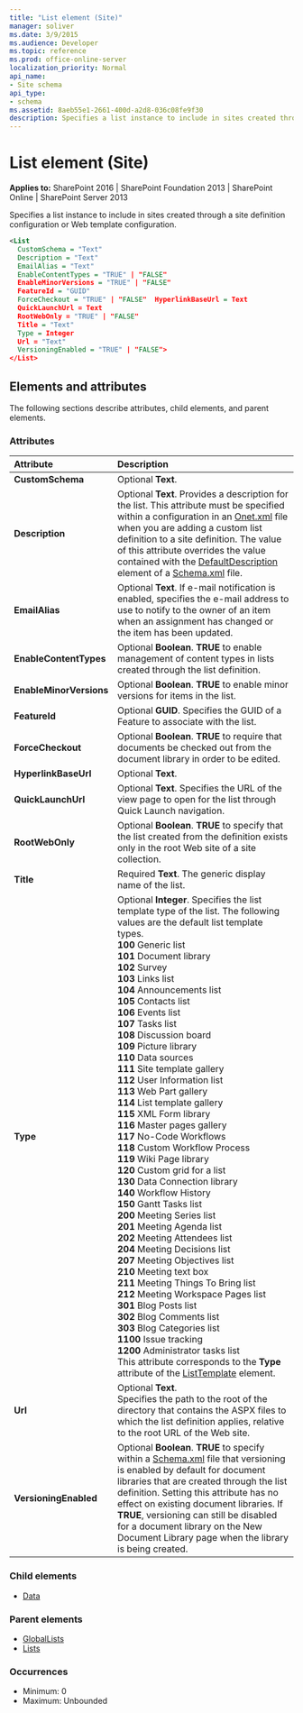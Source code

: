 ```yaml
---
title: "List element (Site)"
manager: soliver
ms.date: 3/9/2015
ms.audience: Developer
ms.topic: reference
ms.prod: office-online-server
localization_priority: Normal
api_name:
- Site schema
api_type:
- schema
ms.assetid: 8aeb55e1-2661-400d-a2d8-036c08fe9f30
description: Specifies a list instance to include in sites created through a site definition configuration or Web template configuration.
---
```


# List element (Site)

**Applies to:** SharePoint 2016 | SharePoint Foundation 2013 | SharePoint Online | SharePoint Server 2013
  
Specifies a list instance to include in sites created through a site definition configuration or Web template configuration.
  
```XML
<List
  CustomSchema = "Text"
  Description = "Text"
  EmailAlias = "Text"
  EnableContentTypes = "TRUE" | "FALSE"
  EnableMinorVersions = "TRUE" | "FALSE"
  FeatureId = "GUID"
  ForceCheckout = "TRUE" | "FALSE"  HyperlinkBaseUrl = Text
  QuickLaunchUrl = Text
  RootWebOnly = "TRUE" | "FALSE"
  Title = "Text"
  Type = Integer
  Url = "Text"
  VersioningEnabled = "TRUE" | "FALSE">
</List>
```

## Elements and attributes

The following sections describe attributes, child elements, and parent elements.

### Attributes

|**Attribute**|**Description**|
|:-----|:-----|
|**CustomSchema** <br/> |Optional **Text**.  <br/> |
|**Description** <br/> |Optional **Text**. Provides a description for the list. This attribute must be specified within a configuration in an [Onet.xml](http://msdn.microsoft.com/library/b99d6657-d9ae-4135-a43c-c58cdfcdc6c1%28Office.15%29.aspx) file when you are adding a custom list definition to a site definition. The value of this attribute overrides the value contained with the [DefaultDescription](defaultdescription-element-list.md) element of a [Schema.xml](http://msdn.microsoft.com/library/c2f01064-80d8-47ee-b602-ecf4c480ac56%28Office.15%29.aspx) file.  <br/> |
|**EmailAlias** <br/> |Optional **Text**. If e-mail notification is enabled, specifies the e-mail address to use to notify to the owner of an item when an assignment has changed or the item has been updated.  <br/> |
|**EnableContentTypes** <br/> |Optional **Boolean**. **TRUE** to enable management of content types in lists created through the list definition.  <br/> |
|**EnableMinorVersions** <br/> |Optional **Boolean**. **TRUE** to enable minor versions for items in the list.  <br/> |
|**FeatureId** <br/> |Optional **GUID**. Specifies the GUID of a Feature to associate with the list.  <br/> |
|**ForceCheckout** <br/> |Optional **Boolean**. **TRUE** to require that documents be checked out from the document library in order to be edited.  <br/> |
|**HyperlinkBaseUrl** <br/> |Optional **Text**.  <br/> |
|**QuickLaunchUrl** <br/> |Optional **Text**. Specifies the URL of the view page to open for the list through Quick Launch navigation.  <br/> |
|**RootWebOnly** <br/> |Optional **Boolean**. **TRUE** to specify that the list created from the definition exists only in the root Web site of a site collection.  <br/> |
|**Title** <br/> |Required **Text**. The generic display name of the list.  <br/> |
|**Type** <br/> | Optional **Integer**. Specifies the list template type of the list. The following values are the default list template types.  <br/> **100** Generic list  <br/> **101** Document library  <br/> **102** Survey  <br/> **103** Links list  <br/> **104** Announcements list  <br/> **105** Contacts list  <br/> **106** Events list  <br/> **107** Tasks list  <br/> **108** Discussion board  <br/> **109** Picture library  <br/> **110** Data sources  <br/> **111** Site template gallery  <br/> **112** User Information list  <br/> **113** Web Part gallery  <br/> **114** List template gallery  <br/> **115** XML Form library  <br/> **116** Master pages gallery  <br/> **117** No-Code Workflows  <br/> **118** Custom Workflow Process  <br/> **119** Wiki Page library  <br/> **120** Custom grid for a list  <br/> **130** Data Connection library  <br/> **140** Workflow History  <br/> **150** Gantt Tasks list  <br/> **200** Meeting Series list  <br/> **201** Meeting Agenda list  <br/> **202** Meeting Attendees list  <br/> **204** Meeting Decisions list  <br/> **207** Meeting Objectives list  <br/> **210** Meeting text box  <br/> **211** Meeting Things To Bring list  <br/> **212** Meeting Workspace Pages list  <br/> **301** Blog Posts list  <br/> **302** Blog Comments list  <br/> **303** Blog Categories list  <br/> **1100** Issue tracking  <br/> **1200** Administrator tasks list  <br/>  This attribute corresponds to the **Type** attribute of the [ListTemplate](listtemplate-element-site.md) element.  <br/> |
|**Url** <br/> |Optional **Text**.  <br/> Specifies the path to the root of the directory that contains the ASPX files to which the list definition applies, relative to the root URL of the Web site.  <br/> |
|**VersioningEnabled** <br/> |Optional **Boolean**. **TRUE** to specify within a [Schema.xml](http://msdn.microsoft.com/library/c2f01064-80d8-47ee-b602-ecf4c480ac56%28Office.15%29.aspx) file that versioning is enabled by default for document libraries that are created through the list definition. Setting this attribute has no effect on existing document libraries. If **TRUE**, versioning can still be disabled for a document library on the New Document Library page when the library is being created.  <br/> |
   
### Child elements

- [Data](data-element-site.md)
   
### Parent elements

- [GlobalLists](globallists-element.md)
- [Lists](lists-element-site.md)
   
### Occurrences

- Minimum: 0
- Maximum: Unbounded  

<br/> 
   

